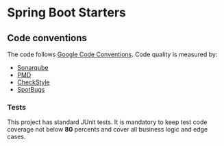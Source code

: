 # Spring Boot Starters


## Code conventions

The code follows [Google Code Conventions](https://google.github.io/styleguide/javaguide.html). Code quality is measured by:
- [Sonarqube](https://sonarqube.c2a2.com/dashboard?id=ujar-org%3Aujar-boot-starter-restful)
- [PMD](https://pmd.github.io/)
- [CheckStyle](https://checkstyle.sourceforge.io/)
- [SpotBugs](https://spotbugs.github.io/)

### Tests

This project has standard JUnit tests.
It is mandatory to keep test code coverage not below **80** percents and cover all business logic and edge cases.
